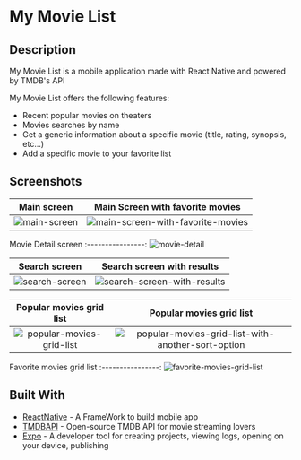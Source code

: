 # My Movie List

## Description
My Movie List is a mobile application made with React Native and powered by TMDB's API

My Movie List offers the following features:
- Recent popular movies on theaters
- Movies searches by name
- Get a generic information about a specific movie (title, rating, synopsis, etc...)
- Add a specific movie to your favorite list

## Screenshots

Main screen | Main Screen with favorite movies
:--------:|:--------:
![main-screen](screenshots/main-screen.jpg) | ![main-screen-with-favorite-movies](screenshots/main-with-favorite-movie-screen.jpg)

Movie Detail screen
:----------------:
![movie-detail](screenshots/movie-detail-screen.jpg)

Search screen | Search screen with results
:-----------:|:-----------:
![search-screen](screenshots/search-screen.jpg) | ![search-screen-with-results](screenshots/search-with-results-screen.jpg)

Popular movies grid list | Popular movies grid list 
:-----------------:|:----------------------:
![popular-movies-grid-list](screenshots/popular-movies-grid-list-screen.jpg) | ![popular-movies-grid-list-with-another-sort-option](screenshots/popular-movies-grid-list-screen-with-another-sort-option.jpg)

Favorite movies grid list
:----------------:
![favorite-movies-grid-list](screenshots/favorite-movies-grid-list-screen.jpg)


## Built With

- [ReactNative](https://reactnative.dev/docs/environment-setup) - A FrameWork to build mobile app
- [TMDBAPI](https://www.themoviedb.org/documentation/api?language=en) - Open-source TMDB API for movie streaming lovers
- [Expo](https://docs.expo.dev/) - A developer tool for creating projects, viewing logs, opening on your device, publishing
